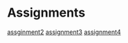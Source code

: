 # Assignments
[assginment2](https://github.com/Wuluyao/Assignments/blob/master/assignment2.ipynb)
[assignment3](https://github.com/Wuluyao/Assignments/blob/master/assignment3.ipynb)
[assignment4](https://github.com/Wuluyao/Assignments/blob/master/assignment4.ipynb)
